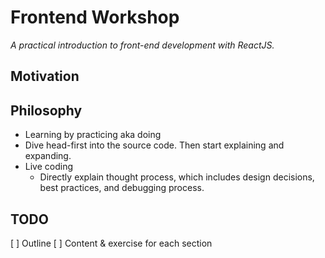 # Frontend Workshop
*A practical introduction to front-end development with ReactJS.*


## Motivation

## Philosophy
- Learning by practicing aka doing
- Dive head-first into the source code. Then start explaining and expanding.
- Live coding
  - Directly explain thought process, which includes design decisions, best practices, and debugging process.

## TODO
[ ] Outline
[ ] Content & exercise for each section
